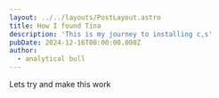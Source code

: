 ```yaml
---
layout: ../../layouts/PostLayout.astro
title: How I found Tina
description: 'This is my journey to installing c,s'
pubDate: 2024-12-16T00:00:00.000Z
author:
  - analytical bull
---
```


Lets try and make this work
